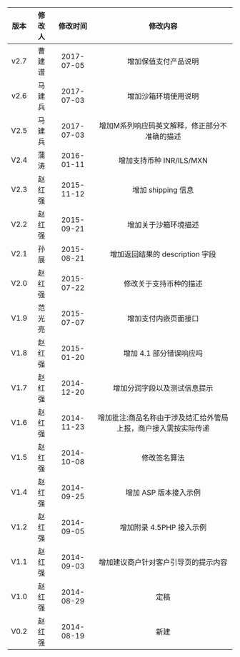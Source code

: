|  版本  | 修改人  |    修改时间    |               修改内容               |
| :--: | :--: | :--------: | :------------------------------: |
| v2.7 | 曹建谱  | 2017-07-05 |            增加保值支付产品说明            |
| v2.6 | 马建兵  | 2017-07-03 |            增加沙箱环境使用说明            |
| V2.5 | 马建兵  | 2017-07-03 |     增加M系列响应码英文解释，修正部分不准确的描述      |
| V2.4 |  蒲涛  | 2016-01-11 |        增加支持币种 INR/ILS/MXN        |
| V2.3 | 赵红强  | 2015-11-12 |          增加 shipping 信息          |
| V2.2 | 赵红强  | 2015-09-21 |            增加关于沙箱环境描述            |
| V2.1 |  孙展  | 2015-08-21 |      增加返回结果的 description 字段      |
| V2.0 | 赵红强  | 2015-07-22 |           修改关于支持币种的描述            |
| V1.9 | 范光亮  | 2015-07-07 |            增加支付内嵌页面接口            |
| V1.8 | 赵红强  | 2015-01-20 |          增加 4.1 部分错误响应吗          |
| V1.7 | 赵红强  | 2014-12-20 |          增加分润字段以及测试信息提示          |
| V1.6 | 赵红强  | 2014-11-23 | 增加批注:商品名称由于涉及结汇给外管局上报，商户接入需按实际传递 |
| V1.5 | 赵红强  | 2014-10-08 |              修改签名算法              |
| V1.4 | 赵红强  | 2014-09-25 |          增加 ASP 版本接入示例           |
| V1.2 | 赵红强  | 2014-09-05 |         增加附录 4.5PHP 接入示例         |
| V1.1 | 赵红强  | 2014-09-03 |        增加建议商户针对客户引导页的提示内容        |
| V1.0 | 赵红强  | 2014-08-29 |                定稿                |
| V0.2 | 赵红强  | 2014-08-19 |                新建                |


